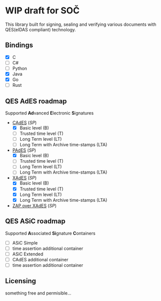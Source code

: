 # WIP draft for SOČ
This library built for signing, sealing and verifying various documents with QES(eIDAS compliant) technology.

## Bindings
- [x] C
- [ ] C# 
- [ ] Python
- [x] Java
- [x] Go
- [ ] Rust

## QES AdES roadmap
Supported **Ad**vanced **E**lectronic **S**ignatures
- [CAdES](https://www.etsi.org/deliver/etsi_ts/103100_103199/103173/02.02.01_60/ts_103173v020201p.pdf) (*SP*)
    - [x]  Basic level (B)
    - [ ]  Trusted time level (T)
    - [ ]  Long Term level (LT)
    - [ ]  Long Term with Archive time-stamps (LTA)
- [PAdES](https://www.etsi.org/deliver/etsi_ts/103100_103199/103172/02.02.02_60/ts_103172v020202p.pdf) (*SP*)
    - [x]  Basic level (B)
    - [ ]  Trusted time level (T)
    - [ ]  Long Term level (LT)
    - [ ]  Long Term with Archive time-stamps (LTA)
- [XAdES](https://www.etsi.org/deliver/etsi_ts/103100_103199/103171/02.01.01_60/ts_103171v020101p.pdf) (*SP*)
    - [x]  Basic level (B)
    - [x]  Trusted time level (T)
    - [x]  Long Term level (LT)
    - [x]  Long Term with Archive time-stamps (LTA)
- [ZAP over XAdES](https://www.ditec.sk/ep/signature_formats/xades_zep/index.html) (*SP*)

## QES ASiC roadmap
Supported **A**ssociated **Si**gnature **C**ontainers
- [ ]  ASiC Simple 
  - [ ]  time assertion additional container
- [ ]  ASiC Extended  
  - [ ]  CAdES additional container
  - [ ]  time assertion additional container

## Licensing
something free and permisible...
